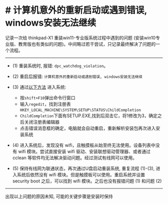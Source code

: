 # # 计算机意外的重新启动或遇到错误, windows安装无法继续

记录一次给 thinkpad-X1 重装win11-专业版系统过程中遇到的问题 (安装win10专业版、教育版也有类似的问题)。中间略过若干尝试，只记录最终解决了问题的一个流程。

___

* (1) 重装系统时, 报错: `dpc_watchdog_violation`。

* (2) 重启后报错: `计算机意外的重新启动或遇到错误, windows安装无法继续`

* (3) 通过[以下方法](https://zhuanlan.zhihu.com/p/344349529) 进入系统:
	* 按`shift+F10`弹出命令行窗口
	* 输入`regedit`，找到注册表`HKEY_LOCAL_MACHINE\SYSTEM\SETUP\STATUS\ChildCompletion`
	* `ChildCompletion`下面有SETUP.EXE,找到后双击它，将1修改为3，确定之后关闭注册表编辑器
	* 点击错误消息框的确定，电脑就会自动重启，重新解析安装包再次进入安装系统

* (4) 进入系统后，发现没有 wifi，且触摸板从始至终无法使用。设备列表中没有 wifi 模块。尝试直接安装 wifi 驱动、安装联想驱动管理器、或者通过 cclean 等软件均无法解决驱动问题。经过测试有线网可以使用。

* (5) 保持有线网为联通状态，再次通过U盘启动重装系统, 重复流程 (1)-(3), 进入系统后依然没有 wifi 模块。但是触摸板可以使用。重启系统并设置 security boot 之后，可以找到 wifi 模块。之后也没有报错问题 (1) 和问题 (2)

---
出现以上问题的原因未知, 可能的关键步骤是安装时保持
<!--stackedit_data:
eyJoaXN0b3J5IjpbLTQ0MzA0MzY0MV19
-->